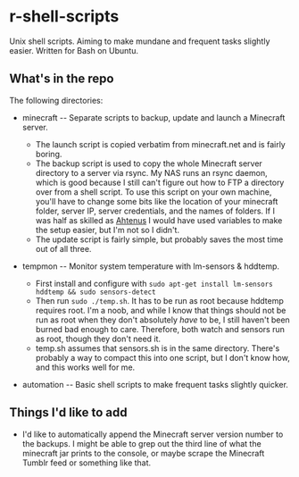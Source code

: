 r-shell-scripts
===============

Unix shell scripts. Aiming to make mundane and frequent tasks slightly easier. Written for Bash on Ubuntu.

What's in the repo
------------------
The following directories:

- minecraft -- Separate scripts to backup, update and launch a Minecraft server.  

    - The launch script is copied verbatim from minecraft.net and is fairly boring.
    - The backup script is used to copy the whole Minecraft server directory to a server via rsync. My NAS runs an rsync daemon, which is good because I still can't figure out how to FTP a directory over from a shell script. To use this script on your own machine, you'll have to change some bits like the location of your minecraft folder, server IP, server credentials, and the names of folders. If I was half as skilled as [Ahtenus](https://github.com/Ahtenus/minecraft-init "minecraft-init") I would have used variables to make the setup easier, but I'm not so I didn't.
    - The update script is fairly simple, but probably saves the most time out of all three.

 
- tempmon -- Monitor system temperature with lm-sensors & hddtemp.

    - First install and configure with ``sudo apt-get install lm-sensors hddtemp && sudo sensors-detect``
    - Then run ``sudo ./temp.sh``. It has to be run as root because hddtemp requires root. I'm a noob, and while I know that things should not be run as root when they don't absolutely *have* to be, I still haven't been burned bad enough to care. Therefore, both watch and sensors run as root, though they don't need it.
    - temp.sh assumes that sensors.sh is in the same directory. There's probably a way to compact this into one script, but I don't know how, and this works well for me.
    

- automation -- Basic shell scripts to make frequent tasks slightly quicker. 


Things I'd like to add
------------------
- I'd like to automatically append the Minecraft server version number to the backups. I might be able to grep out the third line of what the minecraft jar prints to the console, or maybe scrape the Minecraft Tumblr feed or something like that. 
